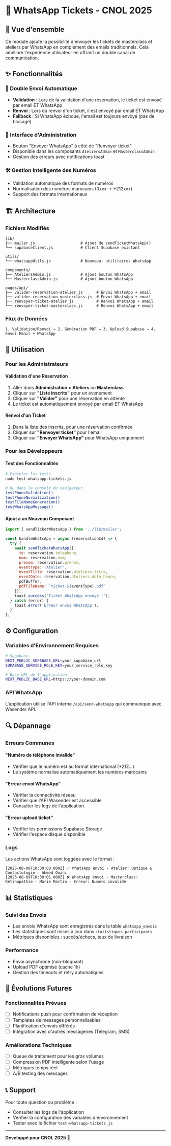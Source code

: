 # 📱 WhatsApp Tickets - CNOL 2025

## 🎯 Vue d'ensemble

Ce module ajoute la possibilité d'envoyer les tickets de masterclass et ateliers par WhatsApp en complément des emails traditionnels. Cela améliore l'expérience utilisateur en offrant un double canal de communication.

## ✨ Fonctionnalités

### 🔄 Double Envoi Automatique
- **Validation** : Lors de la validation d'une réservation, le ticket est envoyé par email ET WhatsApp
- **Renvoi** : Lors du renvoi d'un ticket, il est envoyé par email ET WhatsApp
- **Fallback** : Si WhatsApp échoue, l'email est toujours envoyé (pas de blocage)

### 📱 Interface d'Administration
- Bouton "Envoyer WhatsApp" à côté de "Renvoyer ticket"
- Disponible dans les composants `AteliersAdmin` et `MasterclassAdmin`
- Gestion des erreurs avec notifications toast

### 🛠️ Gestion Intelligente des Numéros
- Validation automatique des formats de numéros
- Normalisation des numéros marocains (0xxx → +212xxx)
- Support des formats internationaux

## 🏗️ Architecture

### Fichiers Modifiés
```
lib/
├── mailer.js                    # Ajout de sendTicketWhatsApp()
└── supabaseClient.js            # Client Supabase existant

utils/
└── whatsappUtils.js             # Nouveau: utilitaires WhatsApp

components/
├── AteliersAdmin.js             # Ajout bouton WhatsApp
└── MasterclassAdmin.js          # Ajout bouton WhatsApp

pages/api/
├── valider-reservation-atelier.js      # Envoi WhatsApp + email
├── valider-reservation-masterclass.js  # Envoi WhatsApp + email
├── renvoyer-ticket-atelier.js          # Renvoi WhatsApp + email
└── renvoyer-ticket-masterclass.js      # Renvoi WhatsApp + email
```

### Flux de Données
```
1. Validation/Renvoi → 2. Génération PDF → 3. Upload Supabase → 4. Envoi Email + WhatsApp
```

## 🚀 Utilisation

### Pour les Administrateurs

#### Validation d'une Réservation
1. Aller dans **Administration > Ateliers** ou **Masterclass**
2. Cliquer sur **"Liste inscrits"** pour un événement
3. Cliquer sur **"Valider"** pour une réservation en attente
4. Le ticket est automatiquement envoyé par email ET WhatsApp

#### Renvoi d'un Ticket
1. Dans la liste des inscrits, pour une réservation confirmée
2. Cliquer sur **"Renvoyer ticket"** pour l'email
3. Cliquer sur **"Envoyer WhatsApp"** pour WhatsApp uniquement

### Pour les Développeurs

#### Test des Fonctionnalités
```bash
# Exécuter les tests
node test-whatsapp-tickets.js

# Ou dans la console du navigateur
testPhoneValidation()
testPhoneNormalization()
testFileNameGeneration()
testWhatsAppMessage()
```

#### Ajout à un Nouveau Composant
```javascript
import { sendTicketWhatsApp } from '../lib/mailer';

const handleWhatsApp = async (reservationId) => {
  try {
    await sendTicketWhatsApp({
      to: reservation.telephone,
      nom: reservation.nom,
      prenom: reservation.prenom,
      eventType: 'Atelier',
      eventTitle: reservation.ateliers.titre,
      eventDate: reservation.ateliers.date_heure,
      pdfBuffer,
      pdfFileName: `ticket-${eventType}.pdf`
    });
    toast.success('Ticket WhatsApp envoyé !');
  } catch (error) {
    toast.error('Erreur envoi WhatsApp');
  }
};
```

## ⚙️ Configuration

### Variables d'Environnement Requises
```bash
# Supabase
NEXT_PUBLIC_SUPABASE_URL=your_supabase_url
SUPABASE_SERVICE_ROLE_KEY=your_service_role_key

# Base URL de l'application
NEXT_PUBLIC_BASE_URL=https://your-domain.com
```

### API WhatsApp
L'application utilise l'API interne `/api/send-whatsapp` qui communique avec Wasender API.

## 🔍 Dépannage

### Erreurs Communes

#### "Numéro de téléphone invalide"
- Vérifier que le numéro est au format international (+212...)
- Le système normalise automatiquement les numéros marocains

#### "Erreur envoi WhatsApp"
- Vérifier la connectivité réseau
- Vérifier que l'API Wasender est accessible
- Consulter les logs de l'application

#### "Erreur upload ticket"
- Vérifier les permissions Supabase Storage
- Vérifier l'espace disque disponible

### Logs
Les actions WhatsApp sont loggées avec le format :
```
[2025-08-09T10:30:00.000Z] ✅ WhatsApp envoi - Atelier: Optique & Contactologie - Ahmed Ouahi
[2025-08-09T10:30:01.000Z] ❌ WhatsApp envoi - Masterclass: Rétinopathie - Marie Martin - Erreur: Numéro invalide
```

## 📊 Statistiques

### Suivi des Envois
- Les envois WhatsApp sont enregistrés dans la table `whatsapp_envois`
- Les statistiques sont mises à jour dans `statistiques_participants`
- Métriques disponibles : succès/échecs, taux de livraison

### Performance
- Envoi asynchrone (non-bloquant)
- Upload PDF optimisé (cache 1h)
- Gestion des timeouts et retry automatiques

## 🔮 Évolutions Futures

### Fonctionnalités Prévues
- [ ] Notifications push pour confirmation de réception
- [ ] Templates de messages personnalisables
- [ ] Planification d'envois différés
- [ ] Intégration avec d'autres messageries (Telegram, SMS)

### Améliorations Techniques
- [ ] Queue de traitement pour les gros volumes
- [ ] Compression PDF intelligente selon l'usage
- [ ] Métriques temps réel
- [ ] A/B testing des messages

## 📞 Support

Pour toute question ou problème :
- Consulter les logs de l'application
- Vérifier la configuration des variables d'environnement
- Tester avec le fichier `test-whatsapp-tickets.js`

---

**Développé pour CNOL 2025** 🎯 